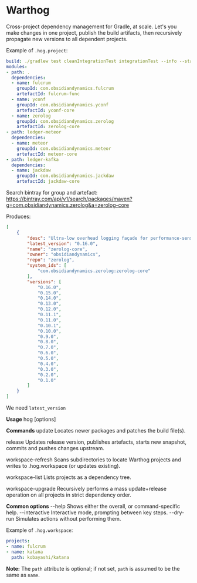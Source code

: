 Warthog
===
Cross-project dependency management for Gradle, at scale. Let's you make changes in one project, publish the build artifacts, then recursively propagate new versions to all dependent projects.

Example of `.hog.project`:
```yaml
build: ./gradlew test cleanIntegrationTest integrationTest --info --stacktrace --no-daemon
modules:
- path: .
  dependencies:
  - name: fulcrum
    groupId: com.obsidiandynamics.fulcrum
    artefactId: fulcrum-func
  - name: yconf
    groupId: com.obsidiandynamics.yconf
    artefactId: yconf-core
  - name: zerolog
    groupId: com.obsidiandynamics.zerolog
    artefactId: zerolog-core
- path: ledger-meteor
  dependencies:
  - name: meteor
    groupId: com.obsidiandynamics.meteor
    artefactId: meteor-core
- path: ledger-kafka
  dependencies:
  - name: jackdaw
    groupId: com.obsidiandynamics.jackdaw
    artefactId: jackdaw-core
```

Search bintray for group and artefact:
https://bintray.com/api/v1/search/packages/maven?g=com.obsidiandynamics.zerolog&a=zerolog-core

Produces:
```json
[
    {
        "desc": "Ultra-low overhead logging façade for performance-sensitive applications",
        "latest_version": "0.16.0",
        "name": "zerolog-core",
        "owner": "obsidiandynamics",
        "repo": "zerolog",
        "system_ids": [
            "com.obsidiandynamics.zerolog:zerolog-core"
        ],
        "versions": [
            "0.16.0",
            "0.15.0",
            "0.14.0",
            "0.13.0",
            "0.12.0",
            "0.11.1",
            "0.11.0",
            "0.10.1",
            "0.10.0",
            "0.9.0",
            "0.8.0",
            "0.7.0",
            "0.6.0",
            "0.5.0",
            "0.4.0",
            "0.3.0",
            "0.2.0",
            "0.1.0"
        ]
    }
]
```

We need `latest_version`

**Usage**
    hog <command> [options]

**Commands**
update
    Locates newer packages and patches the build file(s).

release
    Updates release version, publishes artefacts, starts new snapshot, commits and pushes changes upstream.

workspace-refresh
    Scans subdirectories to locate Warthog projects and writes to .hog.workspace (or updates existing).

workspace-list
    Lists projects as a dependency tree.

workspace-upgrade
    Recursively performs a mass update+release operation on all projects in strict dependency order.

**Common options**
--help
    Shows either the overall, or command-specific help.
--interactive 
    Interactive mode, prompting between key steps.
--dry-run
    Simulates actions without performing them.


Example of `.hog.workspace`:
```yaml
projects:
- name: fulcrum
- name: katana
  path: kobayashi/katana
```
**Note:** The `path` attribute is optional; if not set, `path` is assumed to be the same as `name`.